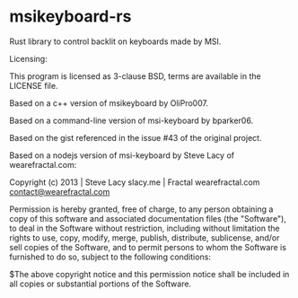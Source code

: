 # msikeyboard-rs

Rust library to control backlit on keyboards made by MSI.

Licensing:

This program is licensed as 3-clause BSD, terms are available in the LICENSE file.

Based on a c++ version of msikeyboard by OliPro007.

Based on a command-line version of msi-keyboard by bparker06.

Based on the gist referenced in the issue #43 of the original project.

Based on a nodejs version of msi-keyboard by Steve Lacy of wearefractal.com:

Copyright (c) 2013 | Steve Lacy slacy.me | Fractal wearefractal.com contact@wearefractal.com

Permission is hereby granted, free of charge, to any person obtaining a copy of this software and associated documentation files (the "Software"), to deal in the Software without restriction, including without limitation the rights to use, copy, modify, merge, publish, distribute, sublicense, and/or sell copies of the Software, and to permit persons to whom the Software is furnished to do so, subject to the following conditions:

$The above copyright notice and this permission notice shall be included in all copies or substantial portions of the Software.
